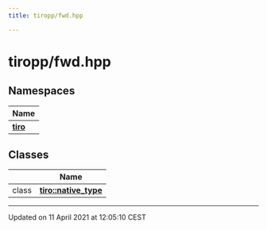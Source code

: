 ```yaml
---
title: tiropp/fwd.hpp

---
```


# tiropp/fwd.hpp

## Namespaces

| Name           |
| -------------- |
| **[tiro](/docs/api/namespaces/namespacetiro)**  |

## Classes

|                | Name           |
| -------------- | -------------- |
| class | **[tiro::native_type](/docs/api/classes/classtiro_1_1native__type)**  |






-------------------------------

Updated on 11 April 2021 at 12:05:10 CEST
